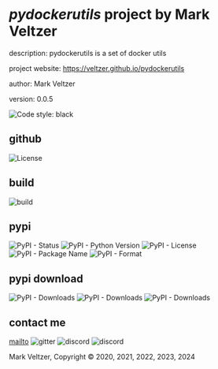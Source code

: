 # *pydockerutils* project by Mark Veltzer

description: pydockerutils is a set of docker utils

project website: https://veltzer.github.io/pydockerutils

author: Mark Veltzer

version: 0.0.5

![Code style: black](https://img.shields.io/badge/code%20style-black-000000.svg)

## github

![License](https://img.shields.io/github/license/veltzer/pydockerutils)

## build

![build](https://github.com/veltzer/pydockerutils/workflows/build/badge.svg)

## pypi

![PyPI - Status](https://img.shields.io/pypi/status/pydockerutils)
![PyPI - Python Version](https://img.shields.io/pypi/pyversions/pydockerutils)
![PyPI - License](https://img.shields.io/pypi/l/pydockerutils)
![PyPI - Package Name](https://img.shields.io/pypi/v/pydockerutils)
![PyPI - Format](https://img.shields.io/pypi/format/pydockerutils)

## pypi download

![PyPI - Downloads](https://img.shields.io/pypi/dd/pydockerutils)
![PyPI - Downloads](https://img.shields.io/pypi/dw/pydockerutils)
![PyPI - Downloads](https://img.shields.io/pypi/dm/pydockerutils)



## contact me
[mailto](mailto:mark.veltzer@gmail.com)
![gitter](https://img.shields.io/gitter/room/veltzer/mark.veltzer)
![discord](https://img.shields.io/discord/719336281624281119)
![discord](https://img.shields.io/discord/719336282194444302)

Mark Veltzer, Copyright © 2020, 2021, 2022, 2023, 2024
